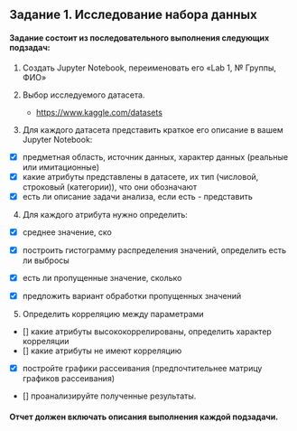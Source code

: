 ## Задание 1. Исследование набора данных

#### Задание состоит из последовательного выполнения следующих подзадач:

1. Создать Jupyter Notebook, переименовать его «Lab 1, № Группы, ФИО»
2. Выбор исследуемого датасета. 
    * https://www.kaggle.com/datasets

3. Для каждого датасета представить краткое его описание в вашем Jupyter Notebook: 
- [x] предметная область, источник данных, характер данных (реальные или имитационные)
- [x] какие атрибуты представлены в датасете, их тип (числовой, строковый (категории)), что они обозначают 
- [x] есть ли описание задачи анализа, если есть - представить

4. Для каждого атрибута нужно определить:
- [x] среднее значение, ско
- [x] построить гистограмму распределения значений, определить есть ли выбросы 
- [x] есть ли пропущенные значение, сколько
- [x] предложить вариант обработки пропущенных значений
   

5. Определить корреляцию между параметрами
- [] какие атрибуты высококоррелированы, определить характер корреляции 
- [] какие атрибуты не имеют корреляцию
- [x] постройте графики рассеивания (предпочтительнее матрицу графиков рассеивания)
- [] проанализируйте полученные результаты.

#### Отчет должен включать описания выполнения каждой подзадачи.